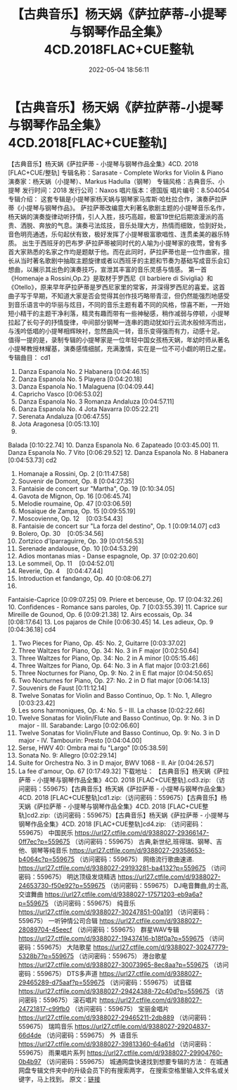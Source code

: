 ﻿---
title: 【古典音乐】杨天娲《萨拉萨蒂-小提琴与钢琴作品全集》4CD.2018FLAC+CUE整轨
date: 2022-05-04 18:56:11
categories: 古典音乐、新世纪、纯音雅乐
tags: 纯音雅乐
---
# 【古典音乐】杨天娲《萨拉萨蒂-小提琴与钢琴作品全集》4CD.2018[FLAC+CUE整轨]

【古典音乐】杨天娲《萨拉萨蒂 -
小提琴与钢琴作品全集》4CD. 2018 [FLAC+CUE/整轨]
专辑名称：Sarasate -
Complete Works for Violin & Piano
演奏家：杨天娲（小提琴）、Markus
Hadulla（钢琴）
专辑风格：古典音乐、小提琴
发行时间：2018
发行公司：Naxos
唱片版本：德国版
唱片编号：8.504054
专辑介绍：
这套专辑是小提琴家杨天娲与钢琴家马库斯·哈杜拉合作，演奏萨拉萨蒂《小提琴与钢琴作品》。
萨拉萨蒂改编意大利著名歌剧主题的小提琴音乐名作，杨天娲的演奏旋律动听抒情，引人入胜，技巧高超，极富19世纪后期浪漫派的高贵、洒脱、奔放的气息。演奏弓法炫技，音乐处理大方，热情而细致，恰到好处，音色明亮通透，乐句起伏有致，极好发挥了小提琴极富歌唱性、连贯柔美的器乐特质。
出生于西班牙的巴布罗·萨拉萨蒂被同时代的人喻为小提琴家的夜莺，曾有多首大家熟悉的名家之作均是题献于他。而在此同时，萨拉萨蒂也是一位作曲家，擅长从当时著名歌剧中抽取主题旋律或者以西班牙的主题和节奏为基础写成音乐会幻想曲，以展示其出色的演奏技巧，宣泄其丰富的音乐灵感与情感。
第一首《Homenaje a
Rossini,Op.2》是取材于罗西尼《Il barbiere di
Siviglia》和《Otello》，原来早年萨拉萨蒂是罗西尼家里的常客，并深得罗西尼的喜爱。这首曲子写于早期，不知道大家是否会觉得其创作技巧略带青涩，但仍然能强烈地感受到音乐语言中的华丽与炫目，不同的音乐主题有着不同的风格，惊喜不断，一开始短小精干的主题干净利落，精灵有趣而带有一些神秘感，稍作减弱与停顿，小提琴拉起了长句子的抒情旋律，中间部分钢琴一连串的跑动犹如行云流水般倾泻而出，与浅吟低唱的小提琴相辉映衬，忽然曲风一转，音乐变得强而有力，动感十足。
值得一提的是，录制专辑的小提琴家是一位年轻中国女孩杨天娲，年幼时师从著名小提琴教授林耀基，演奏感情细腻，充满激情，实在是一位不可小觑的明日之星。
专辑曲目：
cd1
01. Danza Espanola No.
2 Habanera
[0:04:46.15]
02. Danza Espanola No.
5 Playera
[0:04:20.18]
03. Danza Espanola No.
1 Malaguena
[0:04:09.44]
04. Capricho
Vasco
[0:06:53.02]
05. Danza Espanola No.
3 Romanza Andaluza
[0:04:57.11]
06. Danza Espanola No.
4 Jota Navarra
[0:05:22.21]
07. Serenata
Andaluza
[0:06:47.55]
08. Jota
Aragonesa
[0:05:13.10]
09.
Balada
[0:10:22.74]
10. Danza Espanola No.
6 Zapateado
[0:03:45.00]
11. Danza Espanola No.
7 Vito
[0:06:29.52]
12. Danza Espanola No.
8 Habanera
[0:04:53.73]
cd2
01. Homanaje a
Rossini, Op. 2
[0:11:47.58]
02. Souvenir de
Domont, Op. 8
[0:04:27.35]
03. Fantaisie de
concert sur "Martha", Op. 19
[0:10:34.05]
04. Gavota de Mignon,
Op. 16
[0:06:45.74]
05. Melodie roumaine,
Op. 47
[0:03:06.59]
06. Mosaique de Zampa,
Op. 15
[0:09:55.19]
07. Moscovienne, Op.
12    [0:03:54.43]
08. Fantaisie de
concert sur "La forza del destino", Op. 1
[0:09:14.07]
cd3
01. Bolero, Op.
30    [0:05:34.56]
02. Zortzico
d'Iparraguirre, Op. 39
[0:01:56.53]
03. Serenade
andalouse, Op. 10
[0:04:53.29]
04. Adios montanas
mias - Danse espagnole, Op. 37
[0:02:20.60]
05. Le sommeil, Op.
11    [0:04:52.01]
06. Reverie, Op.
4    [0:04:47.44]
07. Introduction et
fandango, Op. 40
[0:08:06.27]
08.
Fantaisie-Caprice
[0:09:07.25]
09. Priere et
berceuse, Op. 17
[0:04:32.26]
10. Confidences -
Romance sans paroles, Op. 7
[0:03:55.39]
11. Caprice sur
Mireille de Gounod, Op. 6
[0:09:21.38]
12. Airs ecossais, Op.
34    [0:08:17.64]
13. Los pajaros de
Chile
[0:06:30.45]
14. Les adieux, Op.
9    [0:04:36.18]
cd4
01. Two Pieces for
Piano, Op. 45: No. 2, Guitarre
[0:03:37.02]
02. Three Waltzes for
Piano, Op. 34: No. 3 in F major
[0:02:50.64]
03. Three Waltzes for
Piano, Op. 34: No. 2 in A minor
[0:05:15.46]
04. Three Waltzes for
Piano, Op. 64: No. 3 in A flat major
[0:03:21.66]
05. Three Nocturnes
for Piano, Op. 9: No. 2 in E flat major
[0:04:50.65]
06. Two Nocturnes for
Piano, Op. 27: No. 2 in D flat major
[0:06:14.13]
07. Souvenirs de
Faust
[0:11:12.14]
08. Twelve Sonatas for
Violin and Basso Continuo, Op. 1: No. 1, Allegro
[0:03:23.42]
09. Les sons
harmoniques, Op. 4: No. 5 - III. La chasse
[0:02:22.66]
10. Twelve Sonatas for
Violin/Flute and Basso Continuo, Op. 9: No. 3 in D major - III.
Sarabande: Largo
[0:02:06.60]
11. Twelve Sonatas for
Violin/Flute and Basso Continuo, Op. 9: No. 3 in D major - IV.
Tambourin: Presto
[0:04:04.00]
12. Serse, HWV 40:
Ombra mai fu "Largo"
[0:05:38.59]
13. Sonata No. 9:
Allegro
[0:02:29.14]
14. Suite for
Orchestra No. 3 in D major, BWV 1068 - II. Air
[0:04:26.57]
15. La fee d'amour,
Op. 67
[0:17:49.32]
下载地址：
【古典音乐】杨天娲《萨拉萨蒂 - 小提琴与钢琴作品全集》4CD. 2018
[FLAC+CUE整轨].cd3.zip: （访问密码：559675）【古典音乐】杨天娲《萨拉萨蒂 - 小提琴与钢琴作品全集》4CD. 2018
[FLAC+CUE整轨]cd1.zip:（访问密码：559675）【古典音乐】杨天娲《萨拉萨蒂 -
小提琴与钢琴作品全集》4CD. 2018 [FLAC+CUE整轨]cd2.zip:（访问密码：559675）【古典音乐】杨天娲《萨拉萨蒂 - 小提琴与钢琴作品全集》4CD. 2018
[FLAC+CUE整轨]cd4.zip: （访问密码：559675）
中国民乐
https://url27.ctfile.com/d/9388027-29366147-0ff7ec?p=559675
（访问密码：559675）
古典,新世纪,班得瑞、钢琴、吉他、钢琴等纯音乐
https://url27.ctfile.com/d/9388027-29358653-b4064c?p=559675
（访问密码：559675）
网络流行歌曲速递.
https://url27.ctfile.com/d/9388027-29193281-ba4132?p=559675
（访问密码：559675）
明达顶级发烧精选
https://url27.ctfile.com/d/9388027-24653730-f50e92?p=559675
（访问密码：559675）
DJ电音舞曲,的士高, 交谊舞曲
https://url27.ctfile.com/d/9388027-17571203-eb9a6a?p=559675
（访问密码：559675）
纯音乐
https://url27.ctfile.com/d/9388027-30247851-00a191
（访问密码：559675）
一听钟情公司合辑
https://url27.ctfile.com/d/9388027-28089704-45eecf
（访问密码：559675）
群星WAV专辑
https://url27.ctfile.com/d/9388027-19437416-b18f0a?p=559675
（访问密码：559675）
大陆歌星
https://url27.ctfile.com/d/9388027-30247779-5328b7?p=559675
（访问密码：559675）
港台歌星
https://url27.ctfile.com/d/9388027-30073965-8ec8aa?p=559675
（访问密码：559675）
DTS多声道
https://url27.ctfile.com/d/9388027-29465289-d75aaf?p=559675
（访问密码：559675）
试音碟
https://url27.ctfile.com/d/9388027-29424388-72c40d?p=559675
（访问密码：559675）
滚石唱片
https://url27.ctfile.com/d/9388027-24721817-c99fb0
（访问密码：559675）
宝丽金唱片
https://url27.ctfile.com/d/9388027-29465211-2db889
（访问密码：559675）
瑞鸣音乐
https://url27.ctfile.com/d/9388027-29204837-66d4de
（访问密码：559675）
外  语音乐
https://url27.ctfile.com/d/9388027-39813360-64a61d
（访问密码：559675）
雨果唱片系列
https://url27.ctfile.com/d/9388027-29904760-0b4b97
（访问密码：559675）
城通网盘快速找到想要专辑的方法：
在城通网盘专辑文件夹中的升级会员下的有搜索两字，
在搜索空格里输入文件名或关键字，马上找到。
原文：[链接](https://blog.sina.com.cn/s/blog_1647c7e7601030x1t.html)